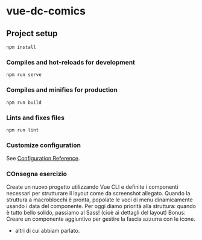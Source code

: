 # vue-dc-comics

## Project setup
```
npm install
```

### Compiles and hot-reloads for development
```
npm run serve
```

### Compiles and minifies for production
```
npm run build
```

### Lints and fixes files
```
npm run lint
```

### Customize configuration
See [Configuration Reference](https://cli.vuejs.org/config/).

### COnsegna esercizio
Create un nuovo progetto utilizzando Vue CLI e definite i componenti necessari per strutturare il layout come da screenshot allegato.
Quando la struttura a macroblocchi è pronta, popolate le voci di menu dinamicamente usando i data del componente.
Per oggi diamo priorità alla struttura: quando è tutto bello solido, passiamo al Sass! (cioè ai dettagli del layout)
Bonus:
Creare un componente aggiuntivo per gestire la fascia azzurra con le icone.
+ altri di cui abbiam parlato.